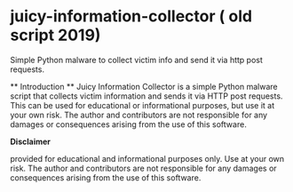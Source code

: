 # juicy-information-collector ( old script 2019)
Simple Python malware to collect victim info and send it via http post requests.


** Introduction ** 
Juicy Information Collector is a simple Python malware script that collects victim information and sends it via HTTP post requests. This can be used for educational or informational purposes, but use it at your own risk. The author and contributors are not responsible for any damages or consequences arising from the use of this software.

**Disclaimer**

 provided for educational and informational purposes only. Use at your own risk. The author and contributors are not responsible for any damages or consequences arising from the use of this software.
